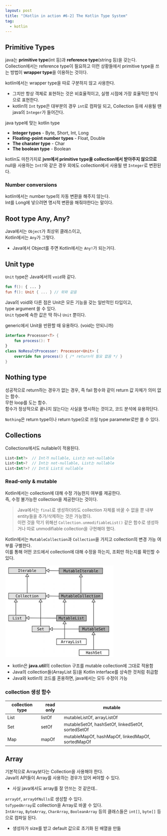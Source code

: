 ```yaml
---
layout: post
title: "[Kotlin in action #6-2] The Kotlin Type System"
tag:
  - kotlin
---
```


## Primitive Types

java는 **primitive type**(int 등)과 **reference type**(string 등)을 갖는다.  
Collection에서는 reference type이 필요하고 이런 상황들에서 primitive type을 쓰는 방법이 **wrapper type**을 이용하는 것이다.  

kotlin에서는 wrapper type을 따로 구분하지 않고 사용한다.  
- 그치만 항상 객체로 표현하는 것은 비효율적이고, 실행 시점에 가장 효율적인 방식으로 표현한다.
- kotlin의 `Int` type은 대부분의 경우 `int`로 컴파일 되고, Collection 등에 사용될 땐 java의 `Integer`가 들어간다.  

java type에 맞는 kotlin type
- **Integer types** - Byte, Short, Int, Long
- **Floating-point number types** - Float, Double
- **The charater type** - Char
- **The boolean type** - Boolean

kotlin도 마찬가지로 **jvm에서 primitive type을 collection에서 받아주지 않으므로** null을 사용하는 `Int?`와 같은 경우 외에도 collection에서 사용될 땐 `Integer`로 변환된다.

### Number conversions

kotlin에서는 number type의 자동 변환을 해주지 않는다.  
Int를 Long에 넣으려면 명시적 변환을 해줘야한다는 말이다.  

## Root type Any, Any?

Java에서는 `Object`가 최상위 클래스이고,  
Kotlin에서는 `Any`가 그렇다.  
- Java에서 Object를 주면 Kotlin에서는 `Any!`가 되는거다.  

## Unit type

`Unit` type은 Java에서의 `void`와 같다.  
```kotlin
fun f(): { ... }
fun f(): Unit { ... } // 위와 같음
```

Java의 void와 다른 점은 Unit은 모든 기능을 갖는 일반적인 타입이고,  
type argument 쓸 수 있다.  
`Unit` type에 속한 값은 딱 하나 `Unit` 뿐이다.

generic에서 Unit을 반환할 때 유용하다. (void는 안되니까)
```kotlin
interface Processor<T> {
    fun process(): T
}
class NoResultProcessor: Processor<Unit> {
    override fun process() { /* return이 필요 없음 */ }
}
```

## Nothing type

성공적으로 return하는 경우가 없는 경우, 즉 fail 함수와 같이 return 값 자체가 의미 없는 함수.  
무한 loop를 도는 함수.  
함수가 정상적으로 끝나지 않는다는 사실을 명시하는 것이고, 코드 분석에 유용하단다.  

`Nothing`은 return type이나 return type으로 쓰일 type parameter로만 쓸 수 있다.  


## Collections

Collections에서도 nullable이 적용된다.  
```kotlin
List<Int?>  // Int가 nullable, List는 not-nullable
List<Int>?  // Int는 not-nullable, List는 nullable
List<Int?>? // Int도 List도 nullable
```

### Read-only & mutable

Kotlin에서는 collection에 대해 수정 가능한지 여부를 제공한다.  
즉, 수정 불가능한 collection을 제공한다는 것이다.  

> Java에서는 `final`로 생성하더라도 collection 자체를 바꿀 수 없을 뿐 내부 entity들을 추가/삭제하는 것은 가능했다.  
> 이런 것을 막기 위해선 `Collection.unmodifiableList()` 같은 함수로 생성하거나 따로 unmodifiable collection을 구현해야 했다.  

Kotlin에서는 `MutableCollection`과 `Collection`을 가지고 collection의 변경 가능 여부를 구별한다.  
이를 통해 어떤 코드에서 collection에 대해 수정을 하는지, 조회만 하는지를 확인할 수 있다.  

![collection structure](/images/post/kotlin_in_action/6_1.JPG)
- kotlin은 **java.util**의 collection 구조를 mutable collection에 그대로 적용함
- Java의 collection들(ArrayList 등)을 Kotlin interface를 상속한 것처럼 취급함
- Java와 kotlin의 코드를 혼용하면, java에서는 모두 수정이 가능

### collection 생성 함수

|collection type|read only|mutable|
|---|---|---|
|List|listOf|mutableListOf, arrayListOf|
|Set|setOf|mutableSetOf, hashSetOf, linkedSetOf, sortedSetOf|
|Map|mapOf|mutableMapOf, hashMapOf, linkedMapOf, sortedMapOf|

## Array

기본적으로 Array보다는 Collection을 사용해야 한다.  
Java의 API들이 Array를 사용하는 경우가 있어 써야할 수 있다.  
- 사실 java에서도 array를 잘 안쓰는 것 같은데..

`arrayOf`, `arrayOfNulls`로 생성할 수 있다.  
`toTypedArray`로 collection을 Array로 바꿀 수 있다.  
`IntArray`, `ByteArray`, `CharArray`, `BooleanArray` 등의 클래스들은 `int[]`, `byte[]` 등으로 컴파일 된다.
- 생성자가 size를 받고 default 값으로 초기화 된 배열을 만듦
